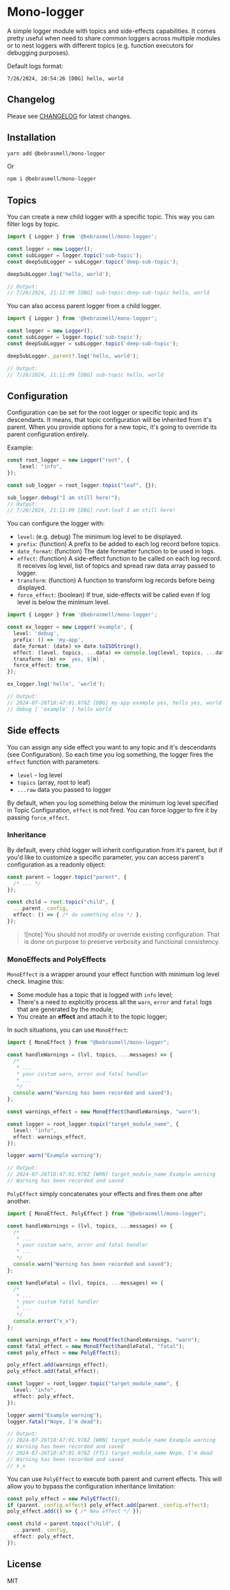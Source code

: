 # Mono-logger

A simple logger module with topics and side-effects capabilities.
It comes pretty useful when need to share common loggers across multiple modules or to nest loggers with different topics (e.g. function executors for debugging purposes).

Default logs format:
```log
7/26/2024, 20:54:26 [DBG] hello, world
```

## Changelog
Please see [CHANGELOG](./CHANGELOG.md) for latest changes.

## Installation
```bash
yarn add @bebrasmell/mono-logger
```

Or

```bash
npm i @bebrasmell/mono-logger
```

## Topics
You can create a new child logger with a specific topic. This way you can filter logs by topic.

```typescript
import { Logger } from '@bebrasmell/mono-logger';

const logger = new Logger();
const subLogger = logger.topic('sub-topic');
const deepSubLogger = subLogger.topic('deep-sub-topic');

deepSubLogger.log('hello, world');

// Output:
// 7/26/2024, 21:11:09 [DBG] sub-topic:deep-sub-topic hello, world
```

You can also access parent logger from a child logger.

```typescript
import { Logger } from '@bebrasmell/mono-logger';

const logger = new Logger();
const subLogger = logger.topic('sub-topic');
const deepSubLogger = subLogger.topic('deep-sub-topic');

deepSubLogger._parent?.log('hello, world');

// Output:
// 7/26/2024, 21:11:09 [DBG] sub-topic hello, world
```

## Configuration
Configuration can be set for the root logger or specific topic and its descendants. It means, that topic configuration will be inherited from it's parent. When you provide options for a new topic, it's going to override its parent configuration entirely.

Example:
```typescript
const root_logger = new Logger("root", {
    level: "info",
});

const sub_logger = root_logger.topic("leaf", {});

sub_logger.debug("I am still here!");
// Output:
// 7/26/2024, 21:11:09 [DBG] root:leaf I am still here!
```

You can configure the logger with:
- ```level```: (e.g. debug) The minimum log level to be displayed.
- ```prefix```: (function) A prefix to be added to each log record before topics.
- ```date_format```: (function) The date formatter function to be used in logs.
- ```effect```: (function) A side-effect function to be called on each log record. It receives log level, list of topics and spread raw data array passed to logger.
- ```transform```: (function) A function to transform log records before being displayed.
- ```force_effect```: (boolean) If true, side-effects will be called even if log level is below the minimum level.


```typescript
import { Logger } from '@bebrasmell/mono-logger';

const ex_logger = new Logger('example', {
  level: 'debug',
  prefix: () => 'my-app',
  date_format: (date) => date.toISOString(),
  effect: (level, topics, ...data) => console.log(level, topics, ...data),
  transform: (m) => `yes, ${m}`,
  force_effect: true,
});

ex_logger.log('hello', 'world');

// Output:
// 2024-07-26T18:47:01.978Z [DBG] my-app example yes, hello yes, world
// debug [ 'example' ] hello world
```

## Side effects
You can assign any side effect you want to any topic and it's descendants (see Configuration). So each time you log something, the logger fires the ```effect``` function with parameters:
- ```level``` - log level
- ```topics``` (array, root to leaf)
- ```...raw``` data you passed to logger

By default, when you log something below the minimum log level specified in Topic Configuration, ```effect``` is not fired. You can force logger to fire it by passing ```force_effect```.

### Inheritance
By default, every child logger will inherit configuration from it's parent, but if you'd like to customize a specific parameter, you can access parent's configuration as a readonly object:

```ts
const parent = logger.topic("parent", {
  /* ... */
});

const child = root.topic("child", {
  ...parent._config,
  effect: () => { /* do something else */ },
});
```

> ![note] You should not modify or override existing configuration.
That is done on purpose to preserve verbosity and functional consistency.

### MonoEffects and PolyEffects
```MonoEffect``` is a wrapper around your effect function with minimum log level check. Imagine this:
- Some module has a topic that is logged with ```info``` level;
- There's a need to explicitly process all the ```warn```, ```error``` and ```fatal``` logs that are generated by the module;
- You create an **effect** and attach it to the topic logger;

In such situations, you can use ```MonoEffect```:
```ts
import { MonoEffect } from "@bebrasmell/mono-logger";

const handleWarnings = (lvl, topics, ...messages) => {
  /*
   * ...
   * your custom warn, error and fatal handler
   * ...
   */
  console.warn("Warning has been recorded and saved");
};

const warnings_effect = new MonoEffect(handleWarnings, "warn");

const logger = root_logger.topic("target_module_name", {
  level: "info",
  effect: warnings_effect,
});

logger.warn("Example warning");

// Output:
// 2024-07-26T18:47:01.978Z [WRN] target_module_name Example warning
// Warning has been recorded and saved
```

```PolyEffect``` simply concatenates your effects and fires them one after another.

```ts
import { MonoEffect, PolyEffect } from "@bebrasmell/mono-logger";

const handleWarnings = (lvl, topics, ...messages) => {
  /*
   * ...
   * your custom warn, error and fatal handler
   * ...
   */
  console.warn("Warning has been recorded and saved");
};

const handleFatal = (lvl, topics, ...messages) => {
  /*
   * ...
   * your custom fatal handler
   * ...
   */
  console.error("x_x");
};

const warnings_effect = new MonoEffect(handleWarnings, "warn");
const fatal_effect = new MonoEffect(handleFatal, "fatal");
const poly_effect = new PolyEffect();

poly_effect.add(warnings_effect);
poly_effect.add(fatal_effect);

const logger = root_logger.topic("target_module_name", {
  level: "info",
  effect: poly_effect,
});

logger.warn("Example warning");
logger.fatal("Nope, I'm dead");

// Output:
// 2024-07-26T18:47:01.978Z [WRN] target_module_name Example warning
// Warning has been recorded and saved
// 2024-07-26T18:47:01.978Z [FTL] target_module_name Nope, I'm dead
// Warning has been recorded and saved
// x_x
```

You can use ```PolyEffect``` to execute both parent and current effects. This will allow you to bypass the configuration inheritance limitation:

```ts
const poly_effect = new PolyEffect();
if (parent._config.effect) poly_effect.add(parent._config.effect);
poly_effect.add(() => { /* New effect */ });

const child = parent.topic("child", {
  ...parent._config,
  effect: poly_effect,
});
```

## License
MIT
